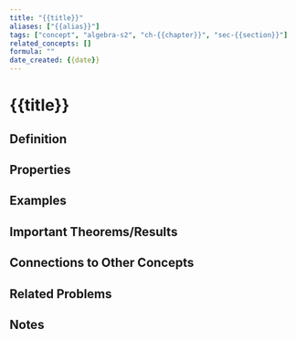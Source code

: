 ```yaml
---
title: "{{title}}"
aliases: ["{{alias}}"]
tags: ["concept", "algebra-s2", "ch-{{chapter}}", "sec-{{section}}"]
related_concepts: []
formula: ""
date_created: {{date}}
---
```


# {{title}}

## Definition
<!-- Definition goes here -->

## Properties
<!-- Properties go here -->

## Examples
<!-- Examples go here -->

## Important Theorems/Results
<!-- Theorems and results related to this concept -->

## Connections to Other Concepts
<!-- Links to related concepts -->

## Related Problems
<!-- Links to problems involving this concept -->

## Notes
<!-- Additional notes, observations, or context -->
